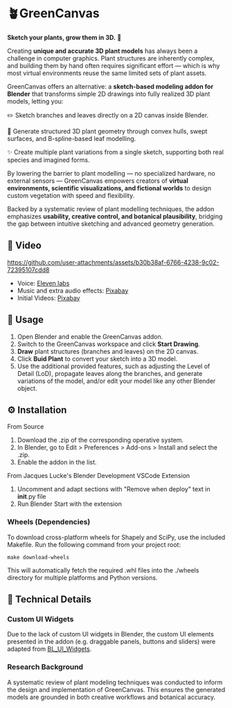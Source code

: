 # 🪴GreenCanvas

**Sketch your plants, grow them in 3D.** 🌱

Creating **unique and accurate 3D plant models** has always been a challenge in computer graphics. Plant structures are inherently complex, and building them by hand often requires significant effort — which is why most virtual environments reuse the same limited sets of plant assets.

GreenCanvas offers an alternative: a **sketch-based modeling addon for Blender** that transforms simple 2D drawings into fully realized 3D plant models, letting you:

✏️ Sketch branches and leaves directly on a 2D canvas inside Blender.

🌿 Generate structured 3D plant geometry through convex hulls, swept surfaces, and B-spline-based leaf modelling.

✨ Create multiple plant variations from a single sketch, supporting both real species and imagined forms.

By lowering the barrier to plant modelling — no specialized hardware, no external sensors — GreenCanvas empowers creators of **virtual environments, scientific visualizations, and fictional worlds** to design custom vegetation with speed and flexibility.

Backed by a systematic review of plant modelling techniques, the addon emphasizes **usability, creative control, and botanical plausibility**, bridging the gap between intuitive sketching and advanced geometry generation.

## 🎥 Video

https://github.com/user-attachments/assets/b30b38af-6766-4238-9c02-72395107cdd8

- Voice: [Eleven labs](https://elevenlabs.io/)
- Music and extra audio effects: [Pixabay](pixabay.com/music/search/)
- Initial Videos: [Pixabay](https://pixabay.com/videos/)

## 🌱 Usage

1. Open Blender and enable the GreenCanvas addon.
2. Switch to the GreenCanvas workspace and click **Start Drawing**.
3. **Draw** plant structures (branches and leaves) on the 2D canvas.
4. Click **Buid Plant** to convert your sketch into a 3D model.
5. Use the additional provided features, such as adjusting the Level of Detail (LoD), propagate leaves along the branches, and generate variations of the model, and/or edit your model like any other Blender object.

## ⚙️ Installation

From Source
1. Download the .zip of the corresponding operative system.
2. In Blender, go to Edit > Preferences > Add-ons > Install and select the .zip.
3. Enable the addon in the list.

From Jacques Lucke's Blender Development VSCode Extension
1. Uncomment and adapt sections with "Remove when deploy" text in __init__.py file
2. Run Blender Start with the extension


### Wheels (Dependencies)

To download cross-platform wheels for Shapely and SciPy, use the included Makefile. Run the following command from your project root:

    make download-wheels

This will automatically fetch the required .whl files into the ./wheels directory for multiple platforms and Python versions.

## 🌿 Technical Details

### Custom UI Widgets

Due to the lack of custom UI widgets in Blender, the custom UI elements presented in the addon (e.g. draggable panels, buttons and sliders) were adapted from [BL_UI_Widgets](https://github.com/jayanam/bl_ui_widgets).

### Research Background

A systematic review of plant modeling techniques was conducted to inform the design and implementation of GreenCanvas. This ensures the generated models are grounded in both creative workflows and botanical accuracy.

